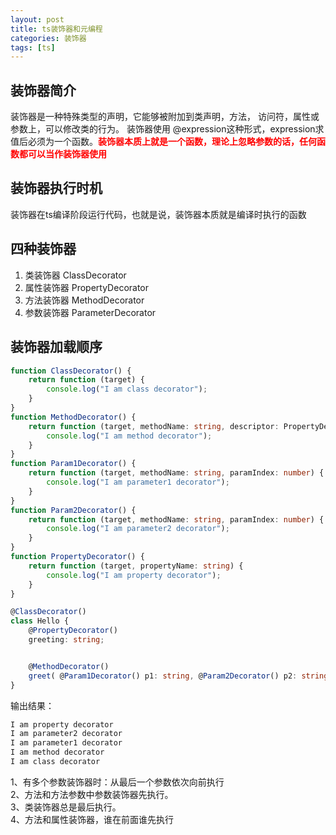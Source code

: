 ```yaml
---
layout: post
title: ts装饰器和元编程
categories: 装饰器
tags: [ts]
---
```



## 装饰器简介
装饰器是一种特殊类型的声明，它能够被附加到类声明，方法， 访问符，属性或参数上，可以修改类的行为。 装饰器使用 @expression这种形式，expression求值后必须为一个函数。<span style="font-weight:700;color:red">装饰器本质上就是一个函数，理论上忽略参数的话，任何函数都可以当作装饰器使用</span>

## 装饰器执行时机
装饰器在ts编译阶段运行代码，也就是说，装饰器本质就是编译时执行的函数

## 四种装饰器
1. 类装饰器 ClassDecorator
2. 属性装饰器 PropertyDecorator
3. 方法装饰器 MethodDecorator
4. 参数装饰器 ParameterDecorator

## 装饰器加载顺序
```ts
function ClassDecorator() {
    return function (target) {
        console.log("I am class decorator");
    }
}
function MethodDecorator() {
    return function (target, methodName: string, descriptor: PropertyDescriptor) {
        console.log("I am method decorator");
    }
}
function Param1Decorator() {
    return function (target, methodName: string, paramIndex: number) {
        console.log("I am parameter1 decorator");
    }
}
function Param2Decorator() {
    return function (target, methodName: string, paramIndex: number) {
        console.log("I am parameter2 decorator");
    }
}
function PropertyDecorator() {
    return function (target, propertyName: string) {
        console.log("I am property decorator");
    }
}

@ClassDecorator()
class Hello {
    @PropertyDecorator()
    greeting: string;


    @MethodDecorator()
    greet( @Param1Decorator() p1: string, @Param2Decorator() p2: string) { }
}
```
输出结果：
```css
I am property decorator
I am parameter2 decorator
I am parameter1 decorator
I am method decorator
I am class decorator
```

1、有多个参数装饰器时：从最后一个参数依次向前执行  
2、方法和方法参数中参数装饰器先执行。  
3、类装饰器总是最后执行。  
4、方法和属性装饰器，谁在前面谁先执行